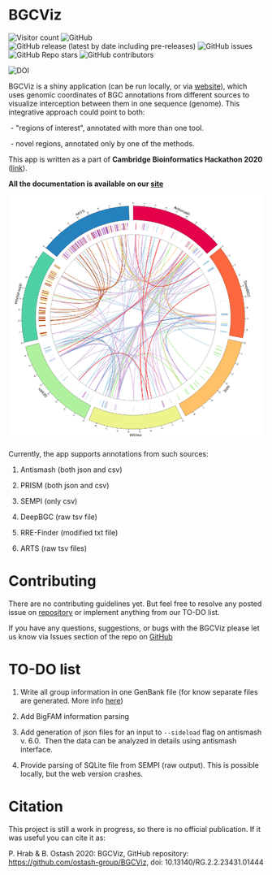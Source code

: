 # BGCViz

![Visitor count](https://shields-io-visitor-counter.herokuapp.com/badge?page=ostash-group.BGCViz&style=for-the-badge)
![GitHub](https://img.shields.io/github/license/ostash-group/BGCViz?style=for-the-badge)
![GitHub release (latest by date including pre-releases)](https://img.shields.io/github/v/release/ostash-group/BGCViz?include_prereleases&style=for-the-badge)
![GitHub issues](https://img.shields.io/github/issues/ostash-group/BGCViz?style=for-the-badge)
![GitHub Repo stars](https://img.shields.io/github/stars/ostash-group/BGCViz?style=for-the-badge)
![GitHub contributors](https://img.shields.io/github/contributors/ostash-group/BGCViz?style=for-the-badge)

![DOI](http://img.shields.io/badge/DOI-10.13140%20%2F%20RG.2.2.23431.01444-blue.svg?style=for-the-badge)

BGCViz is a shiny application (can be run locally, or via [website](https://ostash-group.shinyapps.io/BGCViz/)), which uses genomic coordinates of BGC annotations from different sources to visualize interception between them in one sequence (genome). This integrative approach could point to both:

 - "regions of interest", annotated with more than one tool.

 - novel regions, annotated only by one of the methods.

  

This app is written as a part of **Cambridge Bioinformatics Hackathon 2020** ([link](https://cambiohack.uk)). 

 
**All the documentation is available on our [site](https://ostash-group.github.io/BGCViz)**


![Biocircos](images/biocircos.png)

  

Currently, the app supports annotations from such sources:

1. Antismash (both json and csv)

2. PRISM (both json and csv)

3. SEMPI (only csv)

4. DeepBGC (raw tsv file)

5. RRE-Finder (modified txt file)

6. ARTS (raw tsv files)



# Contributing

There are no contributing guidelines yet. But feel free to resolve any posted issue on [repository](https://github.com/ostash-group/BGCViz/issues) or implement anything from our TO-DO list. 

If you have any questions, suggestions, or bugs with the BGCViz please let us know via Issues section of the repo on [GitHub](https://github.com/ostash-group/BGCViz/issues)

# TO-DO list

1. Write all group information in one GenBank file (for know separate files are generated. More info [here](Additional_analysis.md))

2. Add BigFAM information parsing

3. Add generation of json files for an input to `--sideload` flag on antismash v. 6.0.  Then the data can be analyzed in details using antismash interface.

4. Provide parsing of SQLite file from SEMPI (raw output). This is possible locally, but the web version crashes.

  

# Citation

This project is still a work in progress, so there is no official publication. If it was useful you can cite it as: 

P. Hrab & B. Ostash 2020: BGCViz, GitHub repository: https://github.com/ostash-group/BGCViz, doi: 10.13140/RG.2.2.23431.01444
